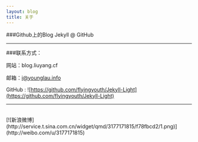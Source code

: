 ```yaml
---
layout: blog
title: 关于
---
```

	
###Github上的Blog Jekyll @ GitHub

---

###联系方式：

网站：blog.liuyang.cf

邮箱：i@younglau.info	

GitHub : ![https://github.com/flyingyouth/Jekyll-Light](https://github.com/flyingyouth/Jekyll-Light)

----
<br> 
[![新浪微博](http://service.t.sina.com.cn/widget/qmd/3177171815/f78fbcd2/1.png)](http://weibo.com/u/3177171815)
